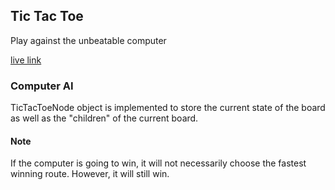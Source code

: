 ## Tic Tac Toe

Play against the unbeatable computer

[live link][live]

[live]: http://lilianchen1.github.io/TicTacToe/index.html

### Computer AI

TicTacToeNode object is implemented to store the current state of the board as well as the "children" of the current board.


#### Note

If the computer is going to win, it will not necessarily choose the fastest winning route. However, it will still win.
